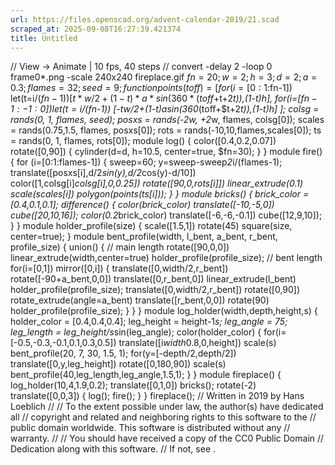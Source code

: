```yaml
---
url: https://files.openscad.org/advent-calendar-2019/21.scad
scraped_at: 2025-09-08T16:27:39.421374
title: Untitled
---
```


// View -> Animate | 10 fps, 40 steps // convert -delay 2 -loop 0 frame0*.png -scale 240x240 fireplace.gif $fn = 20; w=2; h=3; d=2; a=0.3; flames = 32; seed = 9; function points(toff) = [ for(i=[0:1:$fn-1]) let(t=i/($fn-1)) [t*w/2+(1-t)*a*sin(360*(toff+$t+2*t)),(1-t)*h], for(i=[$fn-1:-1:0]) let(t=i/($fn-1)) [-t*w/2+(1-t)*a*sin(360*(toff+$t+2*t)),(1-t)*h] ]; colsg = rands(0, 1, flames, seed); posxs = rands(-2*w, +2*w, flames, colsg[0]); scales = rands(0.75,1.5, flames, posxs[0]); rots = rands(-10,10,flames,scales[0]); ts = rands(0, 1, flames, rots[0]); module log() { color([0.4,0.2,0.07]) rotate([0,90]) { cylinder(d=d, h=10.5, center=true, $fn=30); } } module fire() { for (i=[0:1:flames-1]) { sweep=60; y=sweep-sweep*2*i/(flames-1); translate([posxs[i],d/2*sin(y),d/2*cos(y)-d/10]) color([1,colsg[i]*colsg[i],0,0.25]) rotate([90,0,rots[i]]) linear_extrude(0.1) scale(scales[i]) polygon(points(ts[i])); } } module bricks() { brick_color = [0.4,0.1,0.1]; difference() { color(brick_color) translate([-10,-5,0]) cube([20,10,16]); color(0.2*brick_color) translate([-6,-6,-0.1]) cube([12,9,10]); } } module holder_profile(size) { scale([1.5,1]) rotate(45) square(size, center=true); } module bent_profile(width, l_bent, a_bent, r_bent, profile_size) { union() { // main length rotate([90,0,0]) linear_extrude(width,center=true) holder_profile(profile_size); // bent length for(i=[0,1]) mirror([0,i]) { translate([0,width/2,r_bent]) rotate([-90+a_bent,0,0]) translate([0,r_bent,0]) linear_extrude(l_bent) holder_profile(profile_size); translate([0,width/2,r_bent]) rotate([0,90]) rotate_extrude(angle=a_bent) translate([r_bent,0,0]) rotate(90) holder_profile(profile_size); } } } module log_holder(width,depth,height,s) { holder_color = [0.4,0.4,0.4]; leg_height = height-1*s; leg_angle = 75; leg_length = leg_height/s*sin(leg_angle); color(holder_color) { for(i=[-0.5,-0.3,-0.1,0.1,0.3,0.5]) translate([i*width*0.8,0,height]) scale(s) bent_profile(20, 7, 30, 1.5, 1); for(y=[-depth/2,depth/2]) translate([0,y,leg_height]) rotate([0,180,90]) scale(s) bent_profile(40,leg_length,leg_angle,1.5,1); } } module fireplace() { log_holder(10,4,1.9,0.2); translate([0,1,0]) bricks(); rotate(-2) translate([0,0,3]) { log(); fire(); } } fireplace(); // Written in 2019 by Hans Loeblich  // // To the extent possible under law, the author(s) have dedicated all // copyright and related and neighboring rights to this software to the // public domain worldwide. This software is distributed without any // warranty. // // You should have received a copy of the CC0 Public Domain // Dedication along with this software. // If not, see . 


